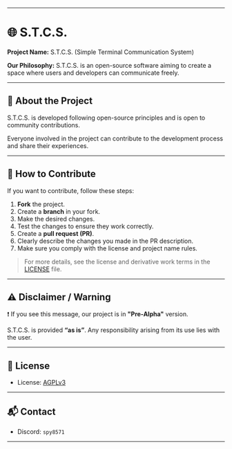 
---

# 🌐 S.T.C.S.

**Project Name:** S.T.C.S. (Simple Terminal Communication System)

**Our Philosophy:** S.T.C.S. is an open-source software aiming to create a space where users and developers can communicate freely.

---

## 📖 About the Project

S.T.C.S. is developed following open-source principles and is open to community contributions.

Everyone involved in the project can contribute to the development process and share their experiences.

---

## 🤝 How to Contribute

If you want to contribute, follow these steps:

1. **Fork** the project.
2. Create a **branch** in your fork.
3. Make the desired changes.
4. Test the changes to ensure they work correctly.
5. Create a **pull request (PR)**.
6. Clearly describe the changes you made in the PR description.
7. Make sure you comply with the license and project name rules.

> For more details, see the license and derivative work terms in the [LICENSE](https://github.com/dark3434234/S.T.C.S./blob/a639bcd42eab56f7252e147ccffc1233cfb0b02b/LICENSE) file.

---

## ⚠️ Disclaimer / Warning

❗ If you see this message, our project is in **"Pre-Alpha"** version.

S.T.C.S. is provided **“as is”**. Any responsibility arising from its use lies with the user.

---

## 📝 License

* License: [AGPLv3](https://www.gnu.org/licenses/agpl-3.0.html)

---

## 📬 Contact

* Discord: `spy8571`

---
